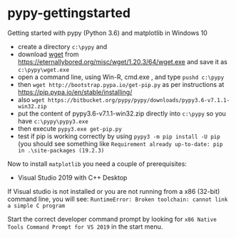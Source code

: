 # pypy-gettingstarted
Getting started with pypy (Python 3.6)  and matplotlib in Windows 10

- create a directory `c:\pypy` and 
- download [wget](https://eternallybored.org/misc/wget/) from https://eternallybored.org/misc/wget/1.20.3/64/wget.exe and save it as `c:\pypy\wget.exe`
- open a command line, using Win-R, cmd.exe <enter>, and type `pushd c:\pypy` <enter>
- then `wget http://bootstrap.pypa.io/get-pip.py` as per instructions at https://pip.pypa.io/en/stable/installing/
- also `wget https://bitbucket.org/pypy/pypy/downloads/pypy3.6-v7.1.1-win32.zip` 
- put the content of pypy3.6-v7.1.1-win32.zip directly into `c:\pypy` so you have `c:\pypy\pypy3.exe`
- then execute `pypy3.exe get-pip.py`
- test if pip is working correctly by using `pypy3 -m pip install -U pip`
  (you should see something like `Requirement already up-to-date: pip in .\site-packages (19.2.3)`
  

Now to install `matplotlib` you need a couple of prerequisites:

- Visual Studio 2019 with C++ Desktop

If Visual studio is not installed or you are not running from a x86 (32-bit) command line, you will see:
`RuntimeError: Broken toolchain: cannot link a simple C program`

Start the correct developer command prompt by looking for `x86 Native Tools Command Prompt for VS 2019` in the start menu.

